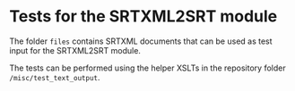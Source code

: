 # Tests for the SRTXML2SRT module

The folder `files` contains SRTXML documents that can be used as test
input for the SRTXML2SRT module.

The tests can be performed using the helper XSLTs in the repository
folder `/misc/test_text_output`.